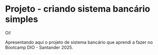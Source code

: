 # Projeto - criando sistema bancário simples

Oi! 

Apresentando aqui o projeto de sistema bancário que aprendi a fazer no Bootcamp DIO - Santander 2025. 